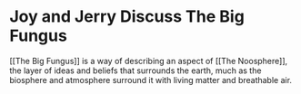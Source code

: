 # Joy and Jerry Discuss The Big Fungus

[[The Big Fungus]] is a way of describing an aspect of [[The Noosphere]], the layer of ideas and beliefs that surrounds the earth, much as the biosphere and atmosphere surround it with living matter and breathable air. 

